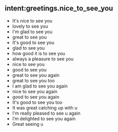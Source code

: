 ## intent:greetings.nice_to_see_you
- It's nice to see you
- lovely to see you
- I'm glad to see you
- great to see you
- It's good to see you
- glad to see you
- how good it is to see you
- always a pleasure to see you
- nice to see you
- good to see you
- great to see you again
- great to see you too
- I am glad to see you again
- nice to see you again
- good to see you again
- It's good to see you too
- It was great catching up with u
- I'm really pleased to see u again
- I’m delighted to see you again
- Great seeing u